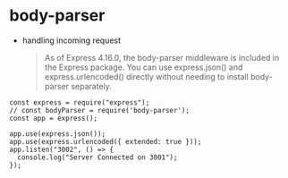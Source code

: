 # body-parser

- handling incoming request
  > As of Express 4.16.0, the body-parser middleware is included in the Express package. You can use express.json() and express.urlencoded() directly without needing to install body-parser separately.

```
const express = require("express");
// const bodyParser = require('body-parser');
const app = express();

app.use(express.json());
app.use(express.urlencoded({ extended: true }));
app.listen("3002", () => {
  console.log("Server Connected on 3001");
});
```
